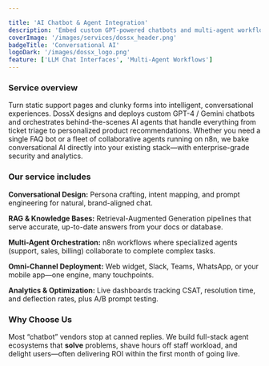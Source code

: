```yaml
---

title: 'AI Chatbot & Agent Integration'
description: 'Embed custom GPT-powered chatbots and multi-agent workflows into your product or site—no heavy lifting.'
coverImage: '/images/services/dossx_header.png'
badgeTitle: 'Conversational AI'
logoDark: '/images/dossx_logo.png'
feature: ['LLM Chat Interfaces', 'Multi-Agent Workflows']
---
```


### Service overview

Turn static support pages and clunky forms into intelligent, conversational experiences. DossX designs and deploys custom GPT-4 / Gemini chatbots and orchestrates behind-the-scenes AI agents that handle everything from ticket triage to personalized product recommendations. Whether you need a single FAQ bot or a fleet of collaborative agents running on n8n, we bake conversational AI directly into your existing stack—with enterprise-grade security and analytics.

### Our service includes

**Conversational Design:** Persona crafting, intent mapping, and prompt engineering for natural, brand-aligned chat.  

**RAG & Knowledge Bases:** Retrieval-Augmented Generation pipelines that serve accurate, up-to-date answers from your docs or database.  

**Multi-Agent Orchestration:** n8n workflows where specialized agents (support, sales, billing) collaborate to complete complex tasks.  

**Omni-Channel Deployment:** Web widget, Slack, Teams, WhatsApp, or your mobile app—one engine, many touchpoints.  

**Analytics & Optimization:** Live dashboards tracking CSAT, resolution time, and deflection rates, plus A/B prompt testing.

### Why Choose Us

Most “chatbot” vendors stop at canned replies. We build full-stack agent ecosystems that **solve** problems, shave hours off staff workload, and delight users—often delivering ROI within the first month of going live.